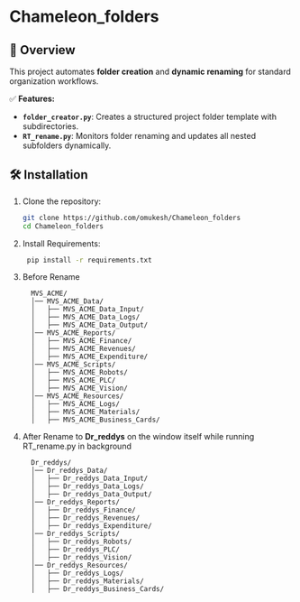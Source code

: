 # Chameleon_folders

## 📌 Overview
This project automates **folder creation** and **dynamic renaming** for standard organization workflows.

✅ **Features:**
- **`folder_creator.py`**: Creates a structured project folder template with subdirectories.
- **`RT_rename.py`**: Monitors folder renaming and updates all nested subfolders dynamically.

## 🛠 Installation
1. Clone the repository:
   ```bash
   git clone https://github.com/omukesh/Chameleon_folders
   cd Chameleon_folders
2. Install Requirements:
   ```bash
    pip install -r requirements.txt
3. Before Rename

         MVS_ACME/
         │── MVS_ACME_Data/
         │   ├── MVS_ACME_Data_Input/
         │   ├── MVS_ACME_Data_Logs/
         │   ├── MVS_ACME_Data_Output/
         │── MVS_ACME_Reports/
         │   ├── MVS_ACME_Finance/
         │   ├── MVS_ACME_Revenues/
         │   ├── MVS_ACME_Expenditure/
         │── MVS_ACME_Scripts/
         │   ├── MVS_ACME_Robots/
         │   ├── MVS_ACME_PLC/
         │   ├── MVS_ACME_Vision/
         │── MVS_ACME_Resources/
         │   ├── MVS_ACME_Logs/
         │   ├── MVS_ACME_Materials/
         │   ├── MVS_ACME_Business_Cards/

4. After Rename to **Dr_reddys** on the window itself while running RT_rename.py in background

         Dr_reddys/
         │── Dr_reddys_Data/
         │   ├── Dr_reddys_Data_Input/
         │   ├── Dr_reddys_Data_Logs/
         │   ├── Dr_reddys_Data_Output/
         │── Dr_reddys_Reports/
         │   ├── Dr_reddys_Finance/
         │   ├── Dr_reddys_Revenues/
         │   ├── Dr_reddys_Expenditure/
         │── Dr_reddys_Scripts/
         │   ├── Dr_reddys_Robots/
         │   ├── Dr_reddys_PLC/
         │   ├── Dr_reddys_Vision/
         │── Dr_reddys_Resources/
         │   ├── Dr_reddys_Logs/
         │   ├── Dr_reddys_Materials/
         │   ├── Dr_reddys_Business_Cards/
